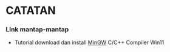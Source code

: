 # CATATAN

### Link mantap-mantap
- Tutorial download dan install [MinGW](https://techdecodetutorials.com/how-to-install-mingw-c-c-compiler-in-windows-11/) C/C++ Compiler Win11
